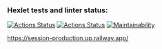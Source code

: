 ### Hexlet tests and linter status:
[![Actions Status](https://github.com/SergeiMed/java-project-72/workflows/hexlet-check/badge.svg)](https://github.com/SergeiMed/java-project-72/actions)
[![Actions Status](https://github.com/SergeiMed/java-project-72/workflows/main/badge.svg)](https://github.com/SergeiMed/java-project-72/actions)
[![Maintainability](https://api.codeclimate.com/v1/badges/336b60883b0eed39a5f1/maintainability)](https://codeclimate.com/github/SergeiMed/java-project-72/maintainability)

https://session-production.up.railway.app/